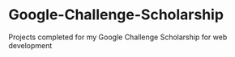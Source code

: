 # Google-Challenge-Scholarship
Projects completed for my Google Challenge Scholarship for web development
